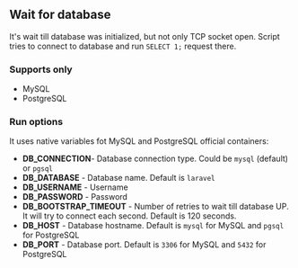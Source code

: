 ## Wait for database

It's wait till database was initialized, but not only TCP socket open.
Script tries to connect to database and run `SELECT 1;` request there.

### Supports only
* MySQL
* PostgreSQL

### Run options

It uses native variables fot MySQL and PostgreSQL official containers:

* **DB_CONNECTION**- Database connection type. Could be `mysql` (default) or `pgsql`
* **DB_DATABASE** - Database name. Default is `laravel`
* **DB_USERNAME** - Username 
* **DB_PASSWORD** - Password
* **DB_BOOTSTRAP_TIMEOUT** - Number of retries to wait till database UP. It will try to connect each second. Default is 120 seconds.  
* **DB_HOST** - Database hostname. Default is `mysql` for MySQL and `pgsql` for PostgreSQL
* **DB_PORT** - Database port. Default is `3306` for MySQL and `5432` for PostgreSQL
